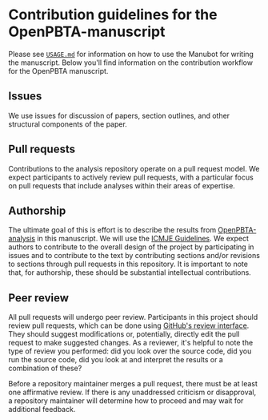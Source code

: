 # Contribution guidelines for the OpenPBTA-manuscript

Please see [`USAGE.md`](USAGE.md) for information on how to use the Manubot for writing the manuscript.
Below you'll find information on the contribution workflow for the OpenPBTA manuscript.

## Issues

We use issues for discussion of papers, section outlines, and other structural components of the paper.

## Pull requests

Contributions to the analysis repository operate on a pull request model.
We expect participants to actively review pull requests, with a particular focus on pull requests that include analyses within their areas of expertise.

## Authorship

The ultimate goal of this is effort is to describe the results from [OpenPBTA-analysis](https://github.com/AlexsLemonade/OpenPBTA-analysis) in this manuscript.
We will use the [ICMJE Guidelines](http://www.icmje.org/recommendations/browse/roles-and-responsibilities/defining-the-role-of-authors-and-contributors.html).
We expect authors to contribute to the overall design of the project by participating in issues and to contribute to the text by contributing sections and/or revisions to sections through pull requests in this repository.
It is important to note that, for authorship, these should be substantial intellectual contributions.

## Peer review

All pull requests will undergo peer review.
Participants in this project should review pull requests, which can be done using [GitHub's review interface](https://help.github.com/articles/about-pull-request-reviews/ "GitHub: about pull request reviews").
They should suggest modifications or, potentially, directly edit the pull request to make suggested changes.
As a reviewer, it's helpful to note the type of review you performed: did you look over the source code, did you run the source code, did you look at and interpret the results or a combination of these?

Before a repository maintainer merges a pull request, there must be at least one affirmative review.
If there is any unaddressed criticism or disapproval, a repository maintainer will determine how to proceed and may wait for additional feedback.
